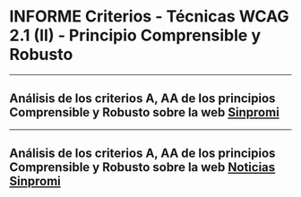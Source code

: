 
# INFORME Criterios - Técnicas WCAG 2.1 (II) - Principio Comprensible y Robusto

***
## Análisis de los criterios A, AA de los principios Comprensible y Robusto sobre la web [Sinpromi](https://sinpromi.es/)


***
## Análisis de los criterios A, AA de los principios Comprensible y Robusto sobre la web [Noticias Sinpromi](https://sinpromi.es/noticias)
 